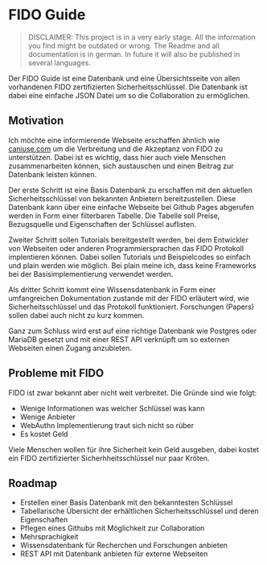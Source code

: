 # FIDO Guide

> DISCLAIMER: This project is in a very early stage. All the information you find might be outdated or wrong.
> The Readme and all documentation is in german. In future it will also be published in several languages.

Der FIDO Guide ist eine Datenbank und eine Übersichtsseite von allen vorhandenen FIDO zertifizierten Sicherheitsschlüssel.
Die Datenbank ist dabei eine einfache JSON Datei um so die Collaboration zu ermöglichen.

## Motivation

Ich möchte eine informierende Webseite erschaffen ähnlich wie [caniuse.com](http://caniuse.com) um die Verbreitung und die 
Akzeptanz von FIDO zu unterstützen. Dabei ist es wichtig, dass hier auch viele Menschen zusammenarbeiten können, sich
austauschen und einen Beitrag zur Datenbank leisten können.

Der erste Schritt ist eine Basis Datenbank zu erschaffen mit den aktuellen Sicherheitsschlüssel von bekannten
Anbietern bereitzustellen. Diese Datenbank kann über eine einfache Webseite bei Github Pages abgerufen werden in
Form einer filterbaren Tabelle. Die Tabelle soll Preise, Bezugsquelle und Eigenschaften der Schlüssel auflisten.

Zweiter Schritt sollen Tutorials bereitgestellt werden, bei dem Entwickler von Webseiten oder anderen
Programmiersprachen das FIDO Protokoll implentieren können. Dabei sollen Tutorials und Beispielcodes so einfach und
plain werden wie möglich. Bei plain meine ich, dass keine Frameworks bei der Basisimplementierung verwendet werden.

Als dritter Schritt kommt eine Wissensdatenbank in Form einer umfangreichen Dokumentation zustande mit der
FIDO erläutert wird, wie Sicherheitsschlüssel und das Protokoll funktioniert. Forschungen (Papers) sollen dabei auch
nicht zu kurz kommen.

Ganz zum Schluss wird erst auf eine richtige Datenbank wie Postgres oder MariaDB gesetzt und mit einer
REST API verknüpft um so externen Webseiten einen Zugang anzubieten.

## Probleme mit FIDO

FIDO ist zwar bekannt aber nicht weit verbreitet. Die Gründe sind wie folgt:
- Wenige Informationen was welcher Schlüssel was kann
- Wenige Anbieter
- WebAuthn Implementierung traut sich nicht so rüber
- Es kostet Geld

Viele Menschen wollen für ihre Sicherheit kein Geld ausgeben, dabei kostet ein FIDO zertifizierter Sicherhheitsschlüssel
nur paar Kröten.

## Roadmap

- Erstellen einer Basis Datenbank mit den bekanntesten Schlüssel
- Tabellarische Übersicht der erhältlichen Sicherheitsschlüssel und deren Eigenschaften
- Pflegen eines Githubs mit Möglichkeit zur Collaboration
- Mehrsprachigkeit
- Wissensdatenbank für Recherchen und Forschungen anbieten
- REST API mit Datenbank anbieten für externe Webseiten
